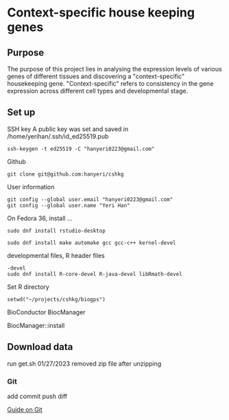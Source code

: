 # Context-specific house keeping genes

## Purpose
The purpose of this project lies in analysing the expression levels of various genes of different tissues and discovering a "context-specific" housekeeping gene. "Context-specific" refers to consistency in the gene expression across different cell types and developmental stage. 

## Set up

SSH key
A public key was set and saved in /home/yerihan/.ssh/id_ed25519.pub
```
ssh-keygen -t ed25519 -C "hanyeri0223@gmail.com"
```

Github
```
git clone git@github.com:hanyeri/cshkg
```
User information
```
git config --global user.email "hanyeri0223@gmail.com"
git config --global user.name "Yeri Han"
```

On Fedora 36, install ...
```
sudo dnf install rstudio-desktop
```
```
sudo dnf install make automake gcc gcc-c++ kernel-devel
```
developmental files, R header files
```
-devel
sudo dnf install R-core-devel R-java-devel libRmath-devel
```
Set R directory
```
setwd("~/projects/cshkg/biogps")
```
BioConductor
BiocManager

BiocManager::install

## Download data
run get.sh
01/27/2023 removed zip file after unzipping

### Git

add
commit
push
diff

[Guide on Git](https://rogerdudler.github.io/git-guide/)

